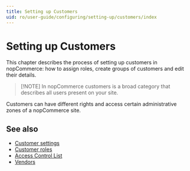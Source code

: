 ```yaml
---
title: Setting up Customers
uid: ro/user-guide/configuring/setting-up/customers/index
---
```


# Setting up Customers

This chapter describes the process of setting up customers in nopCommerce: how to assign roles, create groups of customers and edit their details.

> [!NOTE] In nopCommerce customers is a broad category that describes all users present on your site.

Customers can have different rights and access certain administrative zones of a nopCommerce site.

## See also

- [Customer settings](xref:ro/user-guide/configuring/setting-up/customers/settings)
- [Customer roles](xref:ro/user-guide/configuring/setting-up/customers/customer-roles)
- [Access Control List](xref:ro/user-guide/configuring/setting-up/customers/acl)
- [Vendors](xref:ro/user-guide/configuring/setting-up/customers/vendors/index)